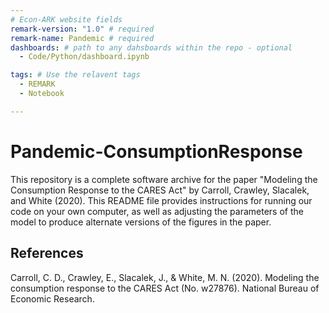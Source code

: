 ```yaml
---
# Econ-ARK website fields
remark-version: "1.0" # required
remark-name: Pandemic # required
dashboards: # path to any dahsboards within the repo - optional
  - Code/Python/dashboard.ipynb

tags: # Use the relavent tags
  - REMARK
  - Notebook

---
```

 
# Pandemic-ConsumptionResponse

This repository is a complete software archive for the paper "Modeling the Consumption Response to the CARES Act" by Carroll, Crawley, Slacalek, and White (2020). This README file provides instructions for running our code on your own computer, as well as adjusting the parameters of the model to produce alternate versions of the figures in the paper.

## References

Carroll, C. D., Crawley, E., Slacalek, J., & White, M. N. (2020). Modeling the consumption response to the CARES Act (No. w27876). National Bureau of Economic Research.

